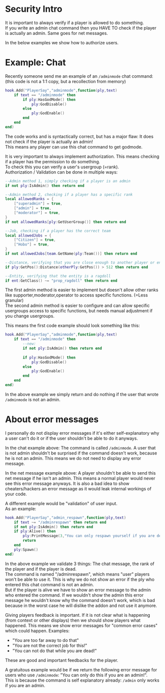 # Security Intro

It is important to always verify if a player is allowed to do something.  
If you write an admin chat command then you HAVE TO check if the player is actually an admin. Same goes for net messages.

In the below examples we show how to authorize users.


# Example: Chat

Recently someone send me an example of an `/adminmode` chat command:  
(this code is not a 1:1 copy, but a recollection from memory)  

```lua
hook.Add("PlayerSay","adminmode",function(ply,text)
    if text == "/adminmode" then
        if ply:HasGodMode() then
            ply:GodDisable()
        else
            ply:GodEnable()
        end
    end
end)
```

The code works and is syntactically correct, but has a major flaw: It does not check if the player is actually an admin!  
This means any player can use this chat command to get godmode.

It is very important to always implement authorization. This means checking if a player has the permission to do something.  
To check this you can verify a user's usergroup (=rank).  
Authorization / Validation can be done in multiple ways:

```lua
--Admin method 1, simply checking if a player is an admin
if not ply:IsAdmin() then return end

--Admin method 2, checking if a player has a specific rank
local allowedRanks = {
    ["superadmin"] = true,
    ["admin"] = true,
    ["moderator"] = true,
}
if not allowedRanks[ply:GetUserGroup()] then return end

--Job, checking if a player has the correct team
local allowedJobs = {
    ["Citizen"] = true,
    ["Hobo"] = true,
}
if not allowedJobs[team.GetName(ply:Team())] then return end

--Distance, verifying that you are close enough to another player or entity
if ply:GetPos():Distance(otherPly:GetPos()) > 512 then return end

--Entity, verifying that the entity is a ragdoll
if ent:GetClass() ~= "prop_ragdoll" then return end
```

The first admin method is easier to implement but doesn't allow other ranks like supporter,moderator,operator to access specific functions. (=Less granular)  
The second admin method is easier to configure and can allow specific usergroups access to specific functions, but needs manual adjustment if you change usergroups.

This means the first code example should look something like this:

```lua
hook.Add("PlayerSay","adminmode",function(ply,text)
    if text == "/adminmode" then
        --new:
        if not ply:IsAdmin() then return end
        
        if ply:HasGodMode() then
            ply:GodDisable()
        else
            ply:GodEnable()
        end
    end
end)
```

In the above example we simply return and do nothing if the user that wrote `/adminmode` is not an admin.

# About error messages

I personally do not display error messages if it's either self-explanatory why a user can't do it or if the user shouldn't be able to do it anyways.  

In the chat example above: The command is called `/adminmode`. A user that is not admin shouldn't be surprised if the command doesn't work, because he is not an admin. This means we do not need to display any error message.

In the net message example above: A player shouldn't be able to send this net message if he isn't an admin. This means a normal player would never see this error message anyways. It is also a bad idea to show cheaters/hackers an error message as it would leak internal workings of your code.

A different example would be "validation" of user input.  
As an example:

```lua
hook.Add("PlayerSay","admin_respawn",function(ply,text)
    if text ~= "/adminrespawn" then return end
    if not ply:IsAdmin() then return end
    if ply:Alive() then
        ply:PrintMessage(3,"You can only respawn yourself if you are dead!")
        return
    end
    ply:Spawn()
end)
```

In the above example we validate 3 things: The chat message, the rank of the player and if the player is dead.  
The command is named "/adminrespawn", which means "user" players won't be able to use it. This is why we do not show an error if the ply who entered this chat command is not an admin.  
But if the player is alive we have to show an error message to the admin who entered the command. If we wouldn't show the admin this error message he wouldn't know why the command doesn't work, which is bad because in the worst case he will dislike the addon and not use it anymore.

Giving players feedback is important. If it is not clear what is happening (from context or other displays) then we should show players what happened. This means we show error messages for "common error cases" which could happen. Examples:

 - "You are too far away to do that"
 - "You are not the correct job for this!"
 - "You can not do that while you are dead!"

These are good and important feedbacks for the player.  

A gratuitous example would be if we return the following error message for users who use `/adminmode`: "You can only do this if you are an admin!".  
This is because the command is self explanatory already: `/admin` only works if you are an admin.
